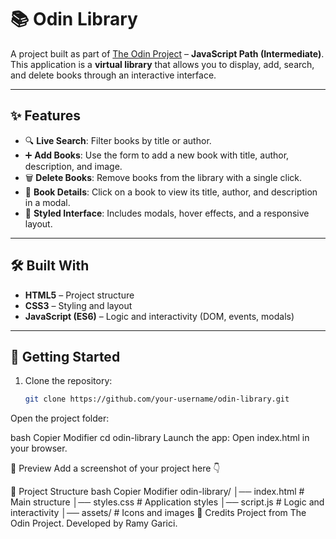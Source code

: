 # 📚 Odin Library

A project built as part of [The Odin Project](https://www.theodinproject.com/) – **JavaScript Path (Intermediate)**.  
This application is a **virtual library** that allows you to display, add, search, and delete books through an interactive interface.

---

## ✨ Features

- 🔍 **Live Search**: Filter books by title or author.  
- ➕ **Add Books**: Use the form to add a new book with title, author, description, and image.  
- 🗑️ **Delete Books**: Remove books from the library with a single click.  
- 📖 **Book Details**: Click on a book to view its title, author, and description in a modal.  
- 🎨 **Styled Interface**: Includes modals, hover effects, and a responsive layout.  

---

## 🛠️ Built With

- **HTML5** – Project structure  
- **CSS3** – Styling and layout  
- **JavaScript (ES6)** – Logic and interactivity (DOM, events, modals)  

---

## 🚀 Getting Started

1. Clone the repository:
   ```bash
   git clone https://github.com/your-username/odin-library.git
Open the project folder:

bash
Copier
Modifier
cd odin-library
Launch the app:
Open index.html in your browser.

📸 Preview
Add a screenshot of your project here 👇


📂 Project Structure
bash
Copier
Modifier
odin-library/
│── index.html       # Main structure
│── styles.css       # Application styles
│── script.js        # Logic and interactivity
│── assets/          # Icons and images
🙌 Credits
Project from The Odin Project.
Developed by Ramy Garici.
